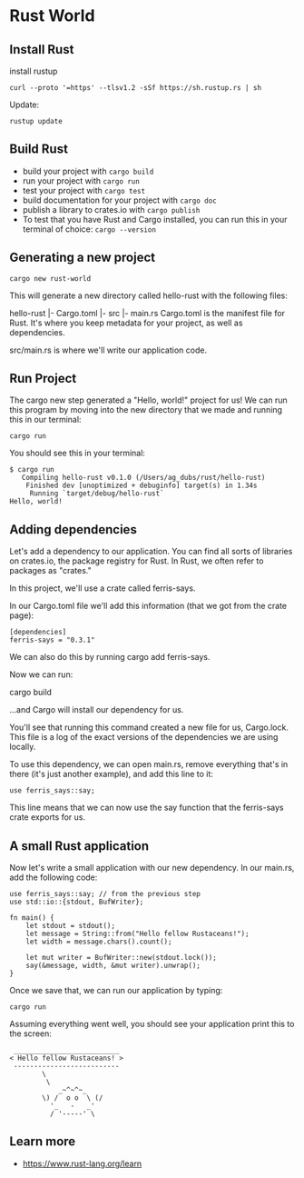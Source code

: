 
# Rust World

## Install Rust
install rustup
```
curl --proto '=https' --tlsv1.2 -sSf https://sh.rustup.rs | sh
```
Update:
```
rustup update
```

## Build Rust
- build your project with `cargo build`
- run your project with `cargo run`
- test your project with `cargo test`
- build documentation for your project with `cargo doc`
- publish a library to crates.io with `cargo publish`
- To test that you have Rust and Cargo installed, you can run this in your terminal of choice: `cargo --version`

## Generating a new project
```
cargo new rust-world
```

This will generate a new directory called hello-rust with the following files:

hello-rust
|- Cargo.toml
|- src
  |- main.rs
Cargo.toml is the manifest file for Rust. It's where you keep metadata for your project, as well as dependencies.

src/main.rs is where we'll write our application code.

## Run Project

The cargo new step generated a "Hello, world!" project for us! We can run this program by moving into the new directory that we made and running this in our terminal:
```
cargo run
```

You should see this in your terminal:
```
$ cargo run
   Compiling hello-rust v0.1.0 (/Users/ag_dubs/rust/hello-rust)
    Finished dev [unoptimized + debuginfo] target(s) in 1.34s
     Running `target/debug/hello-rust`
Hello, world!
```

## Adding dependencies

Let's add a dependency to our application. You can find all sorts of libraries on crates.io, the package registry for Rust. In Rust, we often refer to packages as "crates."

In this project, we'll use a crate called ferris-says.

In our Cargo.toml file we'll add this information (that we got from the crate page):
```
[dependencies]
ferris-says = "0.3.1"
```

We can also do this by running cargo add ferris-says.

Now we can run:

cargo build

...and Cargo will install our dependency for us.

You'll see that running this command created a new file for us, Cargo.lock. This file is a log of the exact versions of the dependencies we are using locally.

To use this dependency, we can open main.rs, remove everything that's in there (it's just another example), and add this line to it:
```
use ferris_says::say;
```
This line means that we can now use the say function that the ferris-says crate exports for us.

## A small Rust application

Now let's write a small application with our new dependency. In our main.rs, add the following code:
```
use ferris_says::say; // from the previous step
use std::io::{stdout, BufWriter};

fn main() {
    let stdout = stdout();
    let message = String::from("Hello fellow Rustaceans!");
    let width = message.chars().count();

    let mut writer = BufWriter::new(stdout.lock());
    say(&message, width, &mut writer).unwrap();
}
```
Once we save that, we can run our application by typing:
```
cargo run
```
Assuming everything went well, you should see your application print this to the screen:
```
 __________________________
< Hello fellow Rustaceans! >
 --------------------------
        \
         \
            _~^~^~_
        \) /  o o  \ (/
          '_   -   _'
          / '-----' \
```

## Learn more
- https://www.rust-lang.org/learn